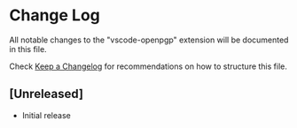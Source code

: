 # Change Log

All notable changes to the "vscode-openpgp" extension will be documented in this file.

Check [Keep a Changelog](http://keepachangelog.com/) for recommendations on how to structure this file.

## [Unreleased]

- Initial release